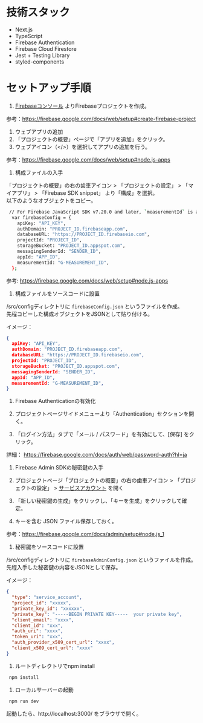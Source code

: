 # 技術スタック

- Next.js
- TypeScript
- Firebase Authentication
- Firebase Cloud Firestore
- Jest + Testing Library
- styled-components


# セットアップ手順

1. [Firebaseコンソール](https://console.firebase.google.com/) よりFirebaseプロジェクトを作成。

  参考：https://firebase.google.com/docs/web/setup#create-firebase-project
  
1. ウェブアプリの追加
  1. 「プロジェクトの概要」ページで「アプリを追加」をクリック。
  1. ウェブアイコン（</>）を選択してアプリの追加を行う。

  参考：https://firebase.google.com/docs/web/setup#node.js-apps

1. 構成ファイルの入手

  「プロジェクトの概要」の右の歯車アイコン > 「プロジェクトの設定」 > 「マイアプリ」 > 「Firebase SDK snippet」 より「構成」を選択。  
  以下のようなオブジェクトをコピー。
  
  ```bash
   // For Firebase JavaScript SDK v7.20.0 and later, `measurementId` is an optional field
    var firebaseConfig = {
      apiKey: "API_KEY",
      authDomain: "PROJECT_ID.firebaseapp.com",
      databaseURL: "https://PROJECT_ID.firebaseio.com",
      projectId: "PROJECT_ID",
      storageBucket: "PROJECT_ID.appspot.com",
      messagingSenderId: "SENDER_ID",
      appId: "APP_ID",
      measurementId: "G-MEASUREMENT_ID",
    };
  ```
  
  参考: https://firebase.google.com/docs/web/setup#node.js-apps

1. 構成ファイルをソースコードに設置

  /src/configディレクトリに `firebaseConfig.json` というファイルを作成。  
  先程コピーした構成オブジェクトをJSONとして貼り付ける。

  イメージ：
  ```json
  {
    apiKey: "API_KEY",
    authDomain: "PROJECT_ID.firebaseapp.com",
    databaseURL: "https://PROJECT_ID.firebaseio.com",
    projectId: "PROJECT_ID",
    storageBucket: "PROJECT_ID.appspot.com",
    messagingSenderId: "SENDER_ID",
    appId: "APP_ID",
    measurementId: "G-MEASUREMENT_ID",
  }
  ```
  
1. Firebase Authenticationの有効化

  1. プロジェクトページサイドメニューより「Authentication」セクションを開く。
  2. 「ログイン方法」タブで「メール / パスワード」を有効にして、[保存] をクリック。

  詳細： https://firebase.google.com/docs/auth/web/password-auth?hl=ja

1. Firebase Admin SDKの秘密鍵の入手

  1. プロジェクトページ「プロジェクトの概要」の右の歯車アイコン > 「プロジェクトの設定」 > [サービスアカウント](https://console.firebase.google.com/project/_/settings/serviceaccounts/adminsdk) を開く
  1. 「新しい秘密鍵の生成」をクリックし、「キーを生成」をクリックして確定。
  1. キーを含む JSON ファイル保存しておく。

  参考：https://firebase.google.com/docs/admin/setup#node.js_1

1. 秘密鍵をソースコードに設置

  /src/configディレクトリに `firebaseAdminConfig.json` というファイルを作成。  
  先程入手した秘密鍵の内容をJSONとして保存。
  
  
  イメージ：
  ```json
  {
    "type": "service_account",
    "project_id": "xxxxx",
    "private_key_id": "xxxxxx",
    "private_key": "-----BEGIN PRIVATE KEY-----  your private key",
    "client_email": "xxxx",
    "client_id": "xxx",
    "auth_uri": "xxxx",
    "token_uri": "xxx",
    "auth_provider_x509_cert_url": "xxxx",
    "client_x509_cert_url": "xxxx"
  }
  ```
    
1. ルートディレクトリでnpm install

  ```bash
   npm install
  ```

1. ローカルサーバーの起動

  ```bash
   npm run dev
  ```

起動したら、http://localhost:3000/ をブラウザで開く。
